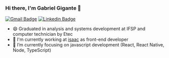 ### Hi there, I'm Gabriel Gigante 👋
[![Gmail Badge](https://img.shields.io/badge/-gabrielgigante29@gmail.com-c14438?style=flat-square&logo=Gmail&logoColor=white&link=mailto:gabrielgigante29@gmail.com)](mailto:gabrielgigante29@gmail.com)
[![Linkedin Badge](https://img.shields.io/badge/-Gabriel%20Gigante-0e76a8?style=flat-square&logo=Linkedin&logoColor=white&link=https://www.linkedin.com/in/gabriel-gigante/)](https://www.linkedin.com/in/gabriel-gigante/)

- :smile: Graduated in analysis and systems development at IFSP and computer technician by Etec
- 🔭 I'm currently working at [isaac](https://isaac.com.br/) as front-end developer
- 🌱 I’m currently focusing on javascript development (React, React Native, Node, TypeScript)
